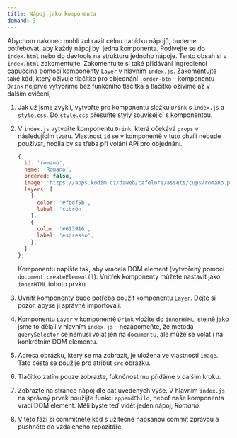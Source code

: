 ```yaml
---
title: Nápoj jako komponenta
demand: 3
---
```


Abychom nakonec mohli zobrazit celou nabídku nápojů, budeme potřebovat, aby každý nápoj byl jedna komponenta. Podívejte se do `index.html` nebo do devtools na strukturu jednoho nápoje. Tento obsah si v `index.html` zakomentujte. Zakomentujte si také přidávání ingrediencí capuccina pomocí komponenty `Layer` v hlavním `index.js`. Zakomentujte také kód, který oživuje tlačítko pro objednání `.order-btn` – komponentu `Drink` nejprve vytvoříme bez funkčního tlačítka a tlačítko oživíme až v dalším cvičení, 

1. Jak už jsme zvyklí, vytvořte pro komponentu složku `Drink` s `index.js` a `style.css`. Do `style.css` přesuňte styly související s komponentou.
1. V `index.js` vytvořte komponentu `Drink`, která očekává `props` v následujícím tvaru. Vlastnost `id` se v komponentě v tuto chvíli nebude používat, hodila by se třeba při volání API pro objednání.

   ```js
   {
     id: 'romano',
     name: 'Romano',
     ordered: false,
     image: 'https://apps.kodim.cz/daweb/cafelora/assets/cups/romano.png',
     layers: [
       {
         color: '#fbdf5b',
         label: 'citrón',
       },
       {
         color: '#613916',
         label: 'espresso',
       },
     ]
   };
   ```

   Komponentu napište tak, aby vracela DOM element (vytvořený pomocí `document.createElement()`). Vnitřek komponenty můžete nastavit jako `innerHTML` tohoto prvku.

1. Uvnitř komponenty bude potřeba použít komponentu `Layer`. Dejte si pozor, abyse ji správně importovali.
1. Komponentu `Layer` v komponentě `Drink` vložíte do `innerHTML`, stejně jako jsme to dělali v hlavním `index.js` – nezapomeňte, že metoda `querySelector` se nemusí volat jen na `document`u, ale může se volat i na konkrétním DOM elementu.
1. Adresa obrázku, který se má zobrazit, je uložena ve vlastnosti `image`. Tato cesta se použije pro atribut `src` obrázku.
1. Tlačítko zatím pouze zobrazte, fuknčnost mu přidáme v dalším kroku.
1. Zobrazte na stránce nápoj dle dat uvedených výše. V hlavním `index.js` na správný prvek použijte funkci `appendChild`, neboť naše komponenta vrací DOM element. Měli byste teď vidět jeden nápoj, _Romano_.
1. V této fázi si commitněte kód s užitečně napsanou commit zprávou a pushněte do vzdáleného repozitáře.
